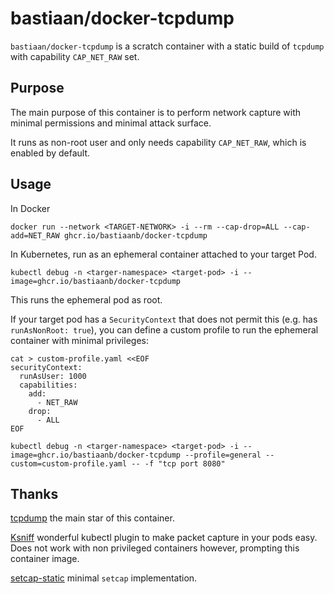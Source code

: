 # bastiaan/docker-tcpdump

`bastiaan/docker-tcpdump` is a scratch container with a static build of `tcpdump` with capability `CAP_NET_RAW` set.

## Purpose

The main purpose of this container is to perform network capture with minimal permissions and minimal attack surface. 

It runs as non-root user and only needs capability `CAP_NET_RAW`, which is enabled by default.

## Usage

In Docker

```
docker run --network <TARGET-NETWORK> -i --rm --cap-drop=ALL --cap-add=NET_RAW ghcr.io/bastiaanb/docker-tcpdump
```

In Kubernetes, run as an ephemeral container attached to your target Pod.
```
kubectl debug -n <targer-namespace> <target-pod> -i --image=ghcr.io/bastiaanb/docker-tcpdump
```

This runs the ephemeral pod as root. 

If your target pod has a `SecurityContext` that does not permit this (e.g. has `runAsNonRoot: true`),
you can define a custom profile to run the ephemeral container with minimal privileges:

```
cat > custom-profile.yaml <<EOF
securityContext:
  runAsUser: 1000
  capabilities:
    add:
      - NET_RAW
    drop:
      - ALL
EOF

kubectl debug -n <targer-namespace> <target-pod> -i --image=ghcr.io/bastiaanb/docker-tcpdump --profile=general --custom=custom-profile.yaml -- -f "tcp port 8080"
```

## Thanks

[tcpdump](https://www.tcpdump.org/) the main star of this container.

[Ksniff](https://github.com/eldadru/ksniff/) wonderful kubectl plugin to make packet capture in your pods easy. Does not work with non privileged containers however, prompting this container image.

[setcap-static](https://github.com/sjinks/setcap-static) minimal `setcap` implementation.
